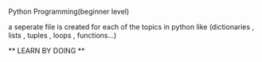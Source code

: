 Python Programming(beginner level)

a seperate file is created for each of the topics in python like (dictionaries , lists , tuples , loops , functions...)

** LEARN BY DOING **
